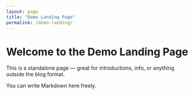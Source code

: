```yaml
---
layout: page
title: "Demo Landing Page"
permalink: /demo-landing/
---
```


# Welcome to the Demo Landing Page

This is a standalone page — great for introductions, info, or anything outside the blog format.

You can write Markdown here freely.

